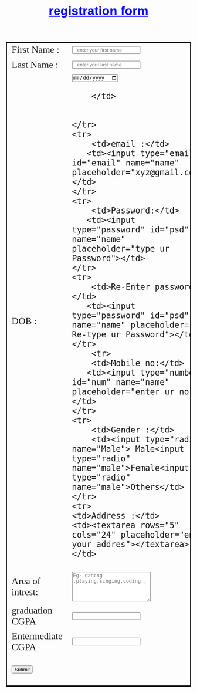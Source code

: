 <html>
<head>
	<title> student regstration form </title>
	<style>
		body {
  background-image: url('IMG-20190319-WA0122.jpg');
  background-repeat: no-repeat;
  background-attachment: fixed;
  background-size: cover;
}
	h1{
 font-family: Sans-serif; 
 font-size: 34px;     
 font-style: normal; 
 font-weight: bold; 
 color: blue;
 text-align: center; 
 text-decoration: underline
}
table{
 font-family: normal; 
 color: ; 
 font-size: 26px; 
 font-style: normal;
 font-weight: normal;
 
 border-collapse: collapse; 
 border: 2px solid #000000;
 border-style: line;
 opacity: 2.5;
  
}
table.inner{                                                                            
 border: 1px
}
input[type=text], input[type=email], input[type=number]{
 width: 50%;
 padding: 1px 12px;
 margin: 5px 0;

}
input[type=submit], input[type=reset]{
 width: 15%;
 padding: 8px 12px;
 margin: 5px 0;
 box-sizing: border-box;
}
</style>
</head>
<body>
<h1>registration form</h1>
<table align="center" cellpadding="10">
	<tr>
		<td>First Name :</td>
       <td><input type="text" id="name" name="name" placeholder="enter your first name"></td>
	</tr>
	<tr>
		<td>Last Name :</td>
       <td><input type="text" id="name" name="name" placeholder="enter your last name"></td>
	</tr>
	<tr><td>DOB :</td>
		<td>
			<input type="date" id="birthday" name="birthday">
 
		</td>
			
		
	</tr>
	<tr>
		<td>email :</td>
       <td><input type="email" id="email" name="name" placeholder="xyz@gmail.com"></td>
	</tr>
	<tr>
		<td>Password:</td>
       <td><input type="password" id="psd" name="name" placeholder="type ur Password"></td>
	</tr>
	<tr>
		<td>Re-Enter password:</td>
       <td><input type="password" id="psd" name="name" placeholder=" Re-type ur Password"></td>
	</tr>
		<tr>
		<td>Mobile no:</td>
       <td><input type="number" id="num" name="name" placeholder="enter ur no"></td>
	</tr>
	<tr>
		<td>Gender :</td>
		<td><input type="radio" name="Male"> Male<input type="radio" name="male">Female<input type="radio" name="male">Others</td>
	</tr>
	<tr>
	<td>Address :</td>
	<td><textarea rows="5" cols="24" placeholder="enter your addres"></textarea></td>
</tr>
<tr>
	<td>Area of intrest:</td>
	<td><textarea rows="5" cols="24" placeholder="Eg- dancng ,playing,singing,coding ,"></textarea></td>
</tr>
<tr>
<td>graduation CGPA</td>
	<td><input type="number" id="num" name="name"></td>
<br/>
<tr>
<td>Entermediate CGPA</td>
	<td><input type="number" id="num" name="name"></td>

</td>
</tr>
<tr> <td><form action="/action_page.php" method="get" id="form1">

</form>

<button type="submit" form="form1" value="Submit">Submit</button>
</table>
</body>
</html>
